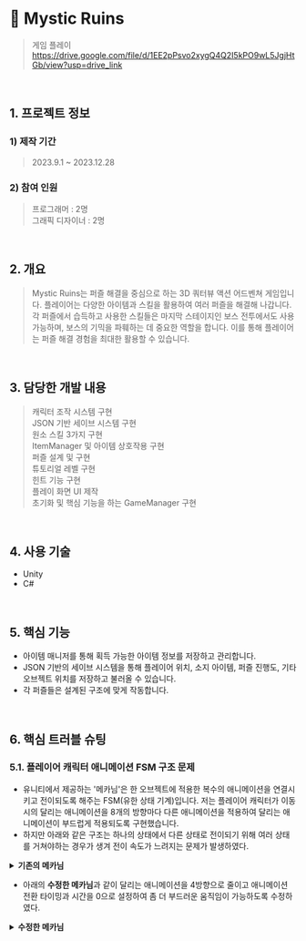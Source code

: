 # :pushpin: Mystic Ruins
>게임 플레이
>https://drive.google.com/file/d/1EE2pPsvo2xygQ4Q2I5kPO9wL5JgjHtGb/view?usp=drive_link

</br>

## 1. 프로젝트 정보
### **1) 제작 기간**
>2023.9.1 ~ 2023.12.28

### **2) 참여 인원**
>프로그래머 : 2명   
>그래픽 디자이너 : 2명

</br>

## 2. 개요
>Mystic Ruins는 퍼즐 해결을 중심으로 하는 3D 쿼터뷰 액션 어드벤쳐 게임입니다. 플레이어는 다양한 아이템과 스킬을 활용하여 여러 퍼즐을 해결해 나갑니다. 각 퍼즐에서 습득하고 사용한 스킬들은 마지막 스테이지인 보스 전투에서도 사용 가능하며, 보스의 기믹을 파훼하는 데 중요한 역할을 합니다. 이를 통해 플레이어는 퍼즐 해결 경험을 최대한 활용할 수 있습니다.
</br>

## 3. 담당한 개발 내용
>캐릭터 조작 시스템 구현   
>JSON 기반 세이브 시스템 구현   
>원소 스킬 3가지 구현   
>ItemManager 및 아이템 상호작용 구현   
>퍼즐 설계 및 구현   
>튜토리얼 레벨 구현   
>힌트 기능 구현   
>플레이 화면 UI 제작   
>초기화 및 핵심 기능을 하는 GameManager 구현   

</br>

## 4. 사용 기술
- Unity
- C#

</br>

## 5. 핵심 기능
- 아이템 매니저를 통해 획득 가능한 아이템 정보를 저장하고 관리합니다.
- JSON 기반의 세이브 시스템을 통해 플레이어 위치, 소지 아이템, 퍼즐 진행도, 기타 오브젝트 위치를 저장하고 불러올 수 있습니다.
- 각 퍼즐들은 설계된 구조에 맞게 작동합니다.

</br>

## 6. 핵심 트러블 슈팅
### 5.1. 플레이어 캐릭터 애니메이션 FSM 구조 문제
- 유니티에서 제공하는 '메카님'은 한 오브젝트에 적용한 복수의 애니메이션을 연결시키고 전이되도록 해주는 FSM(유한 상태 기계)입니다.
저는 플레이어 캐릭터가 이동 시의 달리는 애니메이션을 8개의 방향마다 다른 애니메이션을 적용하여 달리는 애니메이션이 부드럽게 적용되도록 구현했습니다.
- 하지만 아래와 같은 구조는 하나의 상태에서 다른 상태로 전이되기 위해 여러 상태를 거쳐야하는 경우가 생겨 전이 속도가 느려지는 문제가 발생하였다.

<details>
<summary><b>기존의 메카님</b></summary>
<div markdown="1">
  
![](https://github.com/shuby-te/Mystic-Ruins/assets/101082590/2e27b860-0649-4d1d-9cac-8f7e6a7f9bca)

</div>
</details>

- 아래의 **수정한 메카님**과 같이 달리는 애니메이션을 4방향으로 줄이고 애니메이션 전환 타이밍과 시간을 0으로 설정하여 좀 더 부드러운 움직임이 가능하도록 수정하였다.

<details>
<summary><b>수정한 메카님</b></summary>
<div markdown="1">
  
![image](https://github.com/shuby-te/Mystic-Ruins/assets/101082590/2e325fd9-0369-45a1-b129-8e7ff9e543c3)

</div>
</details>
